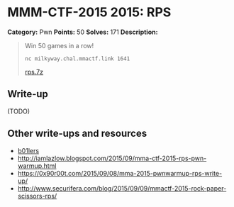 # MMM-CTF-2015 2015: RPS

**Category:** Pwn
**Points:** 50
**Solves:** 171
**Description:**

> Win 50 games in a row!
>
> `nc milkyway.chal.mmactf.link 1641`
>
> [rps.7z](rps.7z-5c18b372802c14abfec93c81a2cfdc5bac7f5aeeb16ad7404aace7ae25591c6e)
>


## Write-up

(TODO)

## Other write-ups and resources

* [b01lers](https://b01lers.net/challenges/MMA%20CTF%202015/RPS%20%28rock%20paper%20scissors%29/58/)
* <http://iamlazlow.blogspot.com/2015/09/mma-ctf-2015-rps-pwn-warmup.html>
* <https://0x90r00t.com/2015/09/08/mma-2015-pwnwarmup-rps-write-up/>
* <http://www.securifera.com/blog/2015/09/09/mmactf-2015-rock-paper-scissors-rps/>
